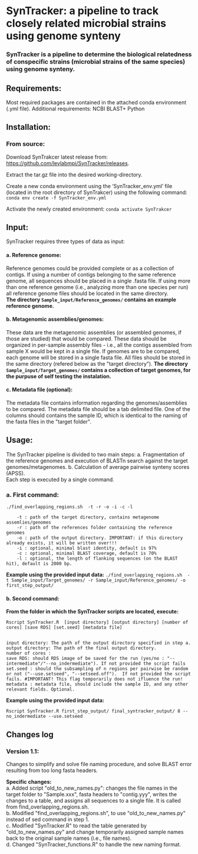 
# SynTracker: a pipeline to track closely related microbial strains using genome synteny
### SynTracker is a pipeline to determine the biological relatedness of conspecific strains (microbial strains of the same species) using genome synteny.
 

## Requirements: 
Most required packages are contained in the attached conda environment (.yml file).
Additional requirements:
NCBI BLAST+
Python

## Installation:
### From source:
Download SynTrakcer latest release from: https://github.com/leylabmpi/SynTracker/releases.

Extract the tar.gz file into the desired working-directory.

Create a new conda environment using the ‘SynTracker_env.yml’ file (located in the root directory of SynTrakcer) using the following command:
      `conda env create -f SynTracker_env.yml`

Activate the newly created environment: 
      `conda activate SynTrakcer`


## Input:
SynTracker requires  three types of data as input:  
#### a.	Reference genome: 
Reference genomes could be provided complete or as a collection of contigs. If using a number of contigs belonging to the same reference genome, all sequences should be placed in a single .fasta file. 
If using more than one reference genome (i.e., analyzing more than one species per run) all reference genome files should be located in the same directory.  
**The directory `Sample_input/Reference_genomes/` contains an example reference genome.**
#### b.	Metagenomic assemblies/genomes: 
These data are the metagenomic assemblies (or assembled genomes, if those are studied) that would be compared.
These data should be organized in per-sample assembly files - i.e., all the contigs assembled from sample X would be kept in a single file. If genomes are to be compared, each genome will be stored in a single fasta file. 
All files should be stored in the same directory (refered below as the "target directory"). 
**The directory `Sample_input/Target_genomes/` contains a collection of target genomes, for the purpuse of self testing the instalation.**
   
#### c.	Metadata file (optional): 
The metadata file contains information regarding the genomes/assemblies to be compared. 
The metadata file should be a tab delimited file. One of the columns should contains the sample ID, which is identical to the naming of the fasta files in the "target folder".

## Usage: 

The SynTracker pipeline is divided to two main steps:
a. Fragmentation of the reference genomes and execution of BLASTn search against the target genomes/metagenomes.
b. Calculation of average pairwise synteny scores (APSS).  
Each step is executed by a single command. 

### a. First command: 
```
./find_overlapping_regions.sh  -t -r -o -i -c -l 
```

        -t : path of the target directory, contains metagenome assemlies/genomes
        -r : path of the references folder containing the reference genomes 
        -o : path of the output directory. IMPORTANT: if this directory already exists, it will be written over!!!  
        -i : optional, minimal blast identity, default is 97%
        -c : optional, minimal BLAST coverage, default is 70%
        -l : optional, the length of flanking sequences (on the BLAST hit), default is 2000 bp. 

**Example using the provided input data:**
`./find_overlapping_regions.sh  -t Sample_input/Target_genomes/ -r Sample_input/Reference_genomes/ -o first_step_output/`

#### b.	Second command:
**From the folder in which the SynTracker scripts are located, execute:**
```
Rscript SynTracker.R  [input directory] [output directory] [number of cores] [save RDS] [set.seed] [metadata file]
```
```

input directory: The path of the output directory specified in step a. 
output directory: The path of the final output directory.
number of cores : 
save RDS: should RDS image of be saved for the run (yes/no : "--intermediate"/"--no_indermediate"). If not provided the script fails
set.seed : should the subsampling of n regions per pairwise be random or not ("--use.setseed", "--setseed.off").  If not provided the script fails. #IMPORTANT! This flag temporarily does not ifluence the run!
metadata : metadata file, should include the sample ID, and any other relevant fields. Optional.  
```
**Example using the provided input data:**

`Rscript SynTracker.R first_step_output/ final_syntracker_output/ 8 --no_indermediate --use.setseed`


## Changes log
### Version 1.1:
Changes to simplify and solve file naming procedure, and solve BLAST error resulting from too long fasta headers. 

**Specific changes:**  
a. Added script "old_to_new_names.py": changes the file names in the target folder to "Sample.xxx", fasta headers to "contig.yyy", writes the changes to a table, and assigns all sequences to a single file. It is called from find_overlapping_regions.sh.  
b. Modified "find_overlapping_regions.sh", to use "old_to_new_names.py" instead of sed command in step 1.  
c. Modified "SynTracker.R" to read the table generated by "old_to_new_names.py" and change temporarily assigned sample names back to the original sample names (i.e., file names).  
d. Changed "SynTracker_functions.R" to handle the new naming format.  
